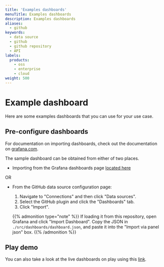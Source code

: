 ```yaml
---
title: 'Examples dashboards'
menuTitle: Examples dashboards
description: Examples dashboards
aliases:
  - github
keywords:
  - data source
  - github
  - github repository
  - API
labels:
  products:
    - oss
    - enterprise
    - cloud
weight: 500
---
```


# Example dashboard

Here are some examples dashboards that you can use for your use case.

## Pre-configure dashboards

For documentation on importing dashboards, check out the documentation on [grafana.com](https://grafana.com/docs/grafana/latest/reference/export_import/#importing-a-dashboard).

The sample dashboard can be obtained from either of two places.

- Importing from the Grafana dashboards page [located here](https://grafana.com/grafana/dashboards/14000)

OR

- From the GitHub data source configuration page:

  1. Navigate to "Connections" and then click "Data sources".
  1. Select the GitHub plugin and click the "Dashboards" tab.
  1. Click "Import".

  {{% admonition type="note" %}}
  If loading it from this repository, open Grafana and click "Import Dashboard". Copy the JSON in `./src/dashboards/dashboard.json`, and paste it into the "Import via panel json" box.
  {{% /admonition %}}

## Play demo

You can also take a look at the live dashboards on play using this [link](https://play.grafana.org/dashboards/f/bb613d16-7ee5-4cf4-89ac-60dd9405fdd7/demo-github).
